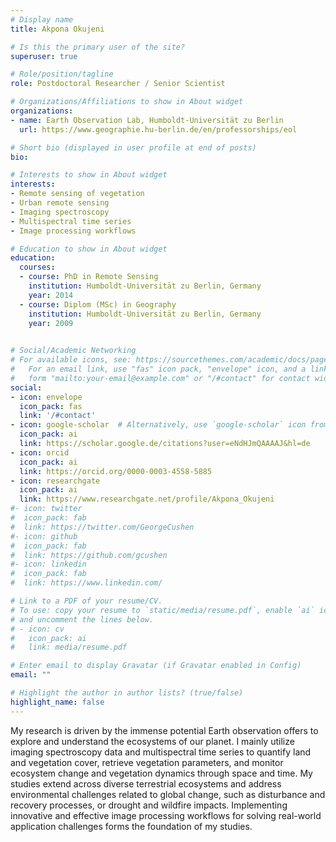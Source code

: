 ```yaml
---
# Display name
title: Akpona Okujeni

# Is this the primary user of the site?
superuser: true

# Role/position/tagline
role: Postdoctoral Researcher / Senior Scientist

# Organizations/Affiliations to show in About widget
organizations:
- name: Earth Observation Lab, Humboldt-Universität zu Berlin
  url: https://www.geographie.hu-berlin.de/en/professorships/eol

# Short bio (displayed in user profile at end of posts)
bio:

# Interests to show in About widget
interests:
- Remote sensing of vegetation
- Urban remote sensing
- Imaging spectroscopy 
- Multispectral time series
- Image processing workflows

# Education to show in About widget
education:
  courses:
  - course: PhD in Remote Sensing
    institution: Humboldt-Universität zu Berlin, Germany
    year: 2014
  - course: Diplom (MSc) in Geography 
    institution: Humboldt-Universität zu Berlin, Germany
    year: 2009
    

# Social/Academic Networking
# For available icons, see: https://sourcethemes.com/academic/docs/page-builder/#icons
#   For an email link, use "fas" icon pack, "envelope" icon, and a link in the
#   form "mailto:your-email@example.com" or "/#contact" for contact widget.
social:
- icon: envelope
  icon_pack: fas
  link: '/#contact'
- icon: google-scholar  # Alternatively, use `google-scholar` icon from `ai` icon pack
  icon_pack: ai
  link: https://scholar.google.de/citations?user=eNdHJmQAAAAJ&hl=de
- icon: orcid
  icon_pack: ai
  link: https://orcid.org/0000-0003-4558-5885
- icon: researchgate
  icon_pack: ai
  link: https://www.researchgate.net/profile/Akpona_Okujeni
#- icon: twitter
#  icon_pack: fab
#  link: https://twitter.com/GeorgeCushen
#- icon: github
#  icon_pack: fab
#  link: https://github.com/gcushen
#- icon: linkedin
#  icon_pack: fab
#  link: https://www.linkedin.com/

# Link to a PDF of your resume/CV.
# To use: copy your resume to `static/media/resume.pdf`, enable `ai` icons in `params.toml`, 
# and uncomment the lines below.
# - icon: cv
#   icon_pack: ai
#   link: media/resume.pdf

# Enter email to display Gravatar (if Gravatar enabled in Config)
email: ""

# Highlight the author in author lists? (true/false)
highlight_name: false
---
```


My research is driven by the immense potential Earth observation offers to explore and understand the ecosystems of our planet. I mainly utilize imaging spectroscopy data and multispectral time series to quantify land and vegetation cover, retrieve vegetation parameters, and monitor ecosystem change and vegetation dynamics through space and time. My studies extend across diverse terrestrial ecosystems and address environmental challenges related to global change, such as disturbance and recovery processes, or drought and wildfire impacts. Implementing innovative and effective image processing workflows for solving real-world application challenges forms the foundation of my studies.